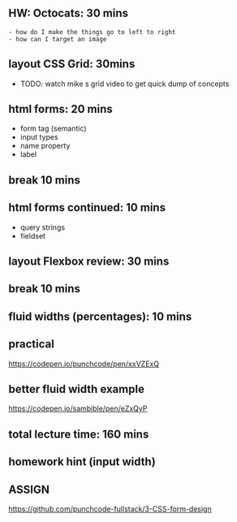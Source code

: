 ## HW: Octocats: 30 mins
    - how do I make the things go to left to right
    - how can I target an image
    

## layout CSS Grid: 30mins
- TODO: watch mike s grid video to get quick dump of concepts

## html forms: 20 mins
- form tag (semantic)
- input types
- name property
- label

## break 10 mins

## html forms continued: 10 mins
- query strings
- fieldset

## layout Flexbox review: 30 mins

## break 10 mins

## fluid widths (percentages): 10 mins

## practical
https://codepen.io/punchcode/pen/xxVZExQ

## better fluid width example
https://codepen.io/sambible/pen/eZxQyP

## total lecture time: 160 mins

## homework hint (input width)

## ASSIGN
https://github.com/punchcode-fullstack/3-CSS-form-design